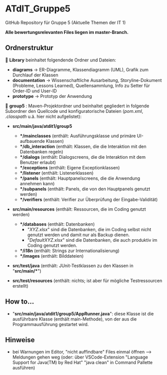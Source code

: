 # ATdIT_Gruppe5

GitHub Repository für Gruppe 5 (Aktuelle Themen der IT 1)

**Alle bewertungsrelevanten Files liegen im master-Branch.**

## Ordnerstruktur

&#x1F4D8; **Library** beinhaltet folgendende Ordner und Dateien:

- **diagrams** &rarr; ER-Diagramme, Klassendiagramm (UML), Grafik zum Durchlauf der Klassen
- **documentation** &rarr; Wissenschaftliche Ausarbeitung, Storyline-Dokument (Probleme, Lessons Learned), Quellensammlung, Info zu Setter für Order-ID und User-ID
- **prototype** &rarr; Prototyp der Anwendung

&#x1F4D8; **group5** : Maven-Projektordner und beinhaltet gegliedert in folgende Subordner den Quellcode und konfiguratorische Dateien (_pom.xml_, _.classpath_ u.ä. hier nicht aufgelistet):

- **src/main/java/atdit1/group5**

  - **\*/mainclasses** (enthält: Ausführungsklasse und primäre UI-aufbauende Klassen)
  - **\*/db_interaction** (enthält: Klassen, die die Interaktion mit den Datenbanken regeln)
  - **\*/dialogs** (enthält: Dialogscreens, die die Interaktion mit dem Benutzer erlaubt)
  - **\*/exceptions** (enthält: Eigene Exceptionklassen)
  - **\*/listener** (enthält: Listenerklassen)
  - **\*/panels** (enthält: Hauptpanelscreens, die die Anwendung annehmen kann)
  - **\*/subpanels** (enthält: Panels, die von den Hauptpanels genutzt werden)
  - **\*/verifiers** (enthält: Verifier zur Überprüfung der Eingabe-Validität)
    &nbsp;

- **src/main/resources** (enthält: Ressourcen, die im Coding genutzt werden)

  - **\*/databases** (enthält: Datenbanken)
    - "_XYZ.xlsx_" sind die Datenbanken, die im Coding selbst nicht genutzt werden und damit nur als Backup dienen.
    - "_DefaultXYZ.xlsx_" sind die Datenbanken, die auch produktiv im Coding genutzt werden.
  - **\*/i18n** (enthält: Strings zur Internationalisierung)
  - **\*/images** (enthält: Bilddateien)
    &nbsp;

- **src/test/java** (enthält: JUnit-Testklassen zu den Klassen in "**src/main/\***")
  &nbsp;

- **src/test/resources** (enthält: nichts; ist aber für mögliche Testressourcen erstellt)
  &nbsp;

## How to...

- "**src/main/java/atdit1/group5/AppRunner.java**": diese Klasse ist die ausführbare Klasse (enthält main-Methode), von der aus die Programmausführung gestartet wird.

## Hinweise

- bei Warnungen im Editor, "nicht auffindbare" Files einmal öffnen --> Meldungen gehen weg (oder: über VSCode-Extension "Language Support for Java(TM) by Red Hat" "java clean" in Command Pallette ausführen)
